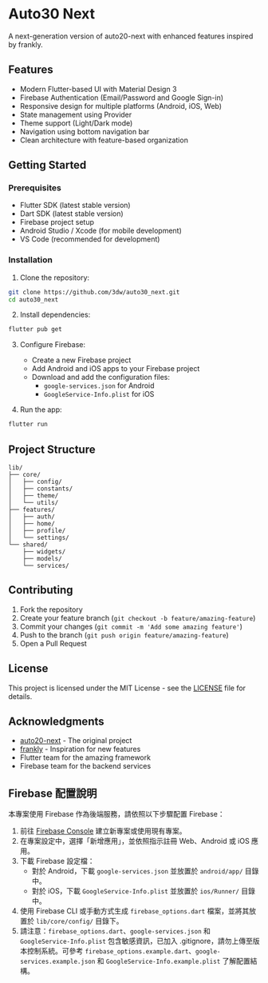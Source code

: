 # Auto30 Next

A next-generation version of auto20-next with enhanced features inspired by frankly.

## Features

- Modern Flutter-based UI with Material Design 3
- Firebase Authentication (Email/Password and Google Sign-in)
- Responsive design for multiple platforms (Android, iOS, Web)
- State management using Provider
- Theme support (Light/Dark mode)
- Navigation using bottom navigation bar
- Clean architecture with feature-based organization

## Getting Started

### Prerequisites

- Flutter SDK (latest stable version)
- Dart SDK (latest stable version)
- Firebase project setup
- Android Studio / Xcode (for mobile development)
- VS Code (recommended for development)

### Installation

1. Clone the repository:
```bash
git clone https://github.com/3dw/auto30_next.git
cd auto30_next
```

2. Install dependencies:
```bash
flutter pub get
```

3. Configure Firebase:
   - Create a new Firebase project
   - Add Android and iOS apps to your Firebase project
   - Download and add the configuration files:
     - `google-services.json` for Android
     - `GoogleService-Info.plist` for iOS

4. Run the app:
```bash
flutter run
```

## Project Structure

```
lib/
├── core/
│   ├── config/
│   ├── constants/
│   ├── theme/
│   └── utils/
├── features/
│   ├── auth/
│   ├── home/
│   ├── profile/
│   └── settings/
└── shared/
    ├── widgets/
    ├── models/
    └── services/
```

## Contributing

1. Fork the repository
2. Create your feature branch (`git checkout -b feature/amazing-feature`)
3. Commit your changes (`git commit -m 'Add some amazing feature'`)
4. Push to the branch (`git push origin feature/amazing-feature`)
5. Open a Pull Request

## License

This project is licensed under the MIT License - see the [LICENSE](LICENSE) file for details.

## Acknowledgments

- [auto20-next](https://github.com/3dw/auto20-next) - The original project
- [frankly](https://github.com/berkmancenter/frankly) - Inspiration for new features
- Flutter team for the amazing framework
- Firebase team for the backend services

## Firebase 配置說明

本專案使用 Firebase 作為後端服務，請依照以下步驟配置 Firebase：

1. 前往 [Firebase Console](https://console.firebase.google.com/) 建立新專案或使用現有專案。
2. 在專案設定中，選擇「新增應用」，並依照指示註冊 Web、Android 或 iOS 應用。
3. 下載 Firebase 設定檔：
   - 對於 Android，下載 `google-services.json` 並放置於 `android/app/` 目錄中。
   - 對於 iOS，下載 `GoogleService-Info.plist` 並放置於 `ios/Runner/` 目錄中。
4. 使用 Firebase CLI 或手動方式生成 `firebase_options.dart` 檔案，並將其放置於 `lib/core/config/` 目錄下。
5. 請注意：`firebase_options.dart`、`google-services.json` 和 `GoogleService-Info.plist` 包含敏感資訊，已加入 .gitignore，請勿上傳至版本控制系統。可參考 `firebase_options.example.dart`、`google-services.example.json` 和 `GoogleService-Info.example.plist` 了解配置結構。